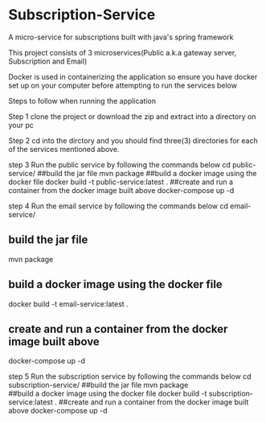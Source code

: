 # Subscription-Service
A micro-service for subscriptions built with java's spring framework

This project consists of 3 microservices(Public a.k.a gateway server, Subscription and Email)

Docker is used in containerizing the application so ensure you have docker set up on your computer before attempting to run the services below

Steps to follow when running the application

Step 1
clone the project or download the zip and extract into a directory on your pc

Step 2
cd into the dirctory and you should find three(3) directories for each of the services mentioned above.

step 3
Run the public service by following the commands below
  cd public-service/
  ##build the jar file
  mvn package
  ##build a docker image using the docker file
  docker build -t public-service:latest . 
  ##create and run a container from the docker image built above
  docker-compose up -d 
  

step 4
Run the email service by following the commands below
  cd email-service/
  ## build the jar file
  mvn package
  ## build a docker image using the docker file
  docker build -t email-service:latest .
  ## create and run a container from the docker image built above
  docker-compose up -d 


step 5
Run the subscription service by following the commands below
  cd subscription-service/
  ##build the jar file
  mvn package   
  ##build a docker image using the docker file
  docker build -t subscription-service:latest .
  ##create and run a container from the docker image built above
  docker-compose up -d 


